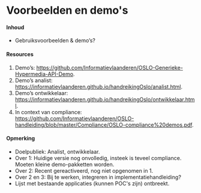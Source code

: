 # Voorbeelden en demo's
#### Inhoud
* Gebruiksvoorbeelden & demo’s? 
#### Resources
1. Demo’s: https://github.com/Informatievlaanderen/OSLO-Generieke-Hypermedia-API-Demo.
2. Demo’s analist: https://informatievlaanderen.github.io/handreikingOslo/analist.html.
3. Demo’s ontwikkelaar: https://informatievlaanderen.github.io/handreikingOslo/ontwikkelaar.html.
4. In context van compliance: https://github.com/Informatievlaanderen/OSLO-handleiding/blob/master/Compliance/OSLO-compliance%20demos.pdf.
#### Opmerking
* Doelpubliek: Analist, ontwikkelaar.
* Over 1: Huidige versie nog onvolledig, insteek is teveel compliance. Moeten kleine demo-pakketten worden.
* Over 2: Recent gereactiveerd, nog niet opgenomen in 1.
* Over 2 en 3: Bij te werken, integreren in implementatiehandleiding?
* Lijst met bestaande applicaties (kunnen POC's zijn) ontbreekt.
